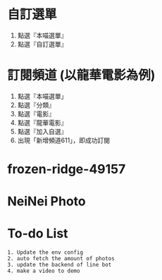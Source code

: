 # 自訂選單

1. 點選『本喵選單』
2. 點選『自訂選單』

# 訂閱頻道 (以龍華電影為例)
1. 點選『本喵選單」
2. 點選『分類』
3. 點選『電影』
4. 點選『龍華電影』
5. 點選『加入自選』
6. 出現「新增頻道611」，即成功訂閱


# frozen-ridge-49157
# NeiNei Photo
# To-do List
	1. Update the env config
	2. auto fetch the amount of photos
	3. update the backend of line bot
	4. make a video to demo
